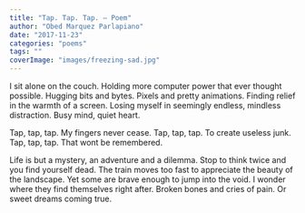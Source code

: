 ```yaml
---
title: "Tap. Tap. Tap. – Poem"
author: "Obed Marquez Parlapiano"
date: "2017-11-23"
categories: "poems"
tags: ""
coverImage: "images/freezing-sad.jpg"
---
```


I sit alone on the couch. Holding more computer power that ever thought possible. Hugging bits and bytes. Pixels and pretty animations. Finding relief in the warmth of a screen. Losing myself in seemingly endless, mindless distraction. Busy mind, quiet heart.

Tap, tap, tap. My fingers never cease. Tap, tap, tap. To create useless junk. Tap, tap, tap. That wont be remembered.

Life is but a mystery, an adventure and a dilemma. Stop to think twice and you find yourself dead. The train moves too fast to appreciate the beauty of the landscape. Yet some are brave enough to jump into the void. I wonder where they find themselves right after. Broken bones and cries of pain. Or sweet dreams coming true.
